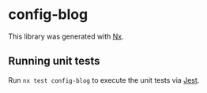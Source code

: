 # config-blog

This library was generated with [Nx](https://nx.dev).





## Running unit tests

Run `nx test config-blog` to execute the unit tests via [Jest](https://jestjs.io).



